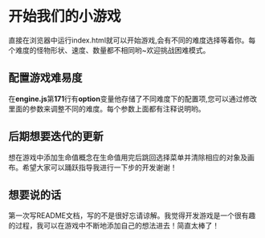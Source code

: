 

# 开始我们的小游戏

直接在浏览器中运行index.html就可以开始游戏,会有不同的难度选择等着你。每个难度的怪物形状、速度、数量都不相同哟~欢迎挑战困难模式。

## 配置游戏难易度

在**engine.js**第**171**行有**option**变量他存储了不同难度下的配置项,您可以通过修改里面的参数来调整不同的难度。每个参数上面都有注释说明哟。

## 后期想要迭代的更新

想在游戏中添加生命值概念在生命值用完后跳回选择菜单并清除相应的对象及画布。希望大家可以踊跃指导我进行一下步的开发谢谢！

## 想要说的话

第一次写README文档，写的不是很好忘请谅解。我觉得开发游戏是一个很有趣的过程，我可以在游戏中不断地添加自己的想法进去！简直太棒了！